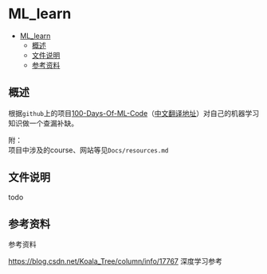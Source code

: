 # ML_learn

- [ML_learn](#ml_learn)
  - [概述](#概述)
  - [文件说明](#文件说明)
  - [参考资料](#参考资料)

## 概述
根据`github`上的项目[100-Days-Of-ML-Code](https://github.com/Avik-Jain/100-Days-Of-ML-Code)（[中文翻译地址](https://github.com/MLEveryday/100-Days-Of-ML-Code)）对自己的机器学习知识做一个查漏补缺。  

附：  
项目中涉及的course、网站等见`Docs/resources.md`


## 文件说明
todo

## 参考资料








参考资料


https://blog.csdn.net/Koala_Tree/column/info/17767
深度学习参考